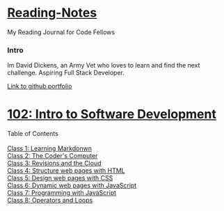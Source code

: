 # <ins>Reading-Notes</ins>

My Reading Journal for Code Fellows

### **Intro**

Im David Dickens, an Army Vet who loves to learn and find the next challenge. Aspiring Full Stack Developer. 

[Link to github portfolio](https://github.com/DavidDickens)

# <ins> 102: Intro to Software Development</ins>  

Table of Contents  
<br>
    [Class 1: Learning Markdonwn]()  
    [Class 2: The Coder's Computer]()  
    [Class 3: Revisions and the Cloud]()  
    [Class 4: Structure web pages with HTML]()  
    [Class 5: Design web pages with CSS]()  
    [Class 6: Dynamic web pages with JavaScript]()  
    [Class 7: Programming with JavaScript]()  
    [Class 8: Operators and Loops]()  




